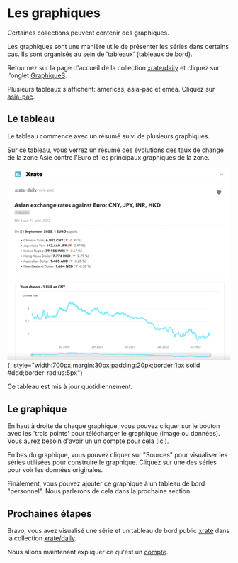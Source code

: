 # Les graphiques

Certaines collections peuvent contenir des graphiques.

Les graphiques sont une manière utile de présenter les séries dans certains cas. Ils sont organisés au sein de 'tableaux' (tableaux de bord).

Retournez sur la page d'accueil de la collection [xrate/daily](https://www.gostatit.com/xrate/daily) et cliquez sur l'onglet [GraphiqueS](https://www.gostatit.com/xrate/daily?tab=charts).

Plusieurs tableaux s'affichent: americas, asia-pac et emea. Cliquez sur [asia-pac](https://www.gostatit.com/i/xrate/daily/asia-pac).

## Le tableau

Le tableau commence avec un résumé suivi de plusieurs graphiques.

Sur ce tableau, vous verrez un résumé des évolutions des taux de change de la zone Asie contre l'Euro et les principaux graphiques de la zone.

![xrate/daily](/img/user-fr_gs_charts_0.png){: style="width:700px;margin:30px;padding:20px;border:1px solid #ddd;border-radius:5px"}

Ce tableau est mis à jour quotidiennement.

## Le graphique

En haut à droite de chaque graphique, vous pouvez cliquer sur le bouton avec les 'trois points' pour télécharger le graphique (image ou données). Vous aurez besoin d'avoir un un compte pour cela ([ici](https://www.gostatit.com/sign)).

En bas du graphique, vous pouvez cliquer sur "Sources" pour visualiser les séries utilisées pour construire le graphique. Cliquez sur une des séries pour voir les données originales.

Finalement, vous pouvez ajouter ce graphique à un tableau de bord "personnel". Nous parlerons de cela dans la prochaine section.


## Prochaines étapes

Bravo, vous avez visualisé une série et un tableau de bord public [xrate](https://www.gostatit.com/xrate) dans la collection [xrate/daily](https://www.gostatit.com/xrate/daily).

Nous allons maintenant expliquer ce qu'est un [compte](/gs/accounts.md).
